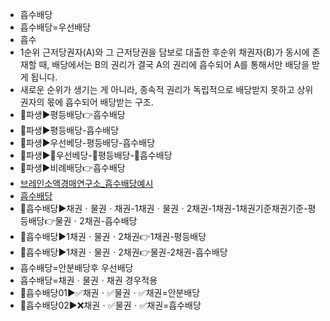 - 흡수배당
- 흡수배당=우선배당
- 흡수
- 1순위 근저당권자(A)와 그 근저당권을 담보로 대출한 후순위 채권자(B)가 동시에 존재할 때, 배당에서는 B의 권리가 결국 A의 권리에 흡수되어 A를 통해서만 배당을 받게 됩니다.
- 새로운 순위가 생기는 게 아니라, 종속적 권리가 독립적으로 배당받지 못하고 상위권자의 몫에 흡수되어 배당받는 구조.
- 📌파생▶️평등배당👉흡수배당
- 📌파생▶️평등배당-흡수배당
- 📌파생▶️우선베당-평등배당-흡수배당
- 📌파생▶️🔴우선베당-🔵평등배당-🔴흡수배당
- 📌파생▶️비례배당👉흡수배당
- [브레인소액경매연구소_흡수배당예시](https://blog.naver.com/PostView.nhn?blogId=suxes312&logNo=222014744418)
- [흡수배당](https://www.auction1.co.kr/consult/faq_view.php?idx=132&start=2820)
- 🔎흡수배당▶️채권ㆍ물권ㆍ채권-1채권ㆍ물권ㆍ2채권-1채권-1채권기준채권기준-평등배당👉물권ㆍ2채권-흡수배당
- 🔎흡수배당▶️1채권ㆍ물권ㆍ2채권👉1채권-평등배당
- 🔎흡수배당▶️1채권ㆍ물권ㆍ2채권👉물권-2채권-흡수배당
- 흡수배당=안분배당후 우선배당
- 흡수배당=채권ㆍ물권ㆍ채권 경우적용
- 🔎흡수배당01▶️✅채권ㆍ✅물권ㆍ✅채권=안분배당
- 🔎흡수배당02▶️❌채권ㆍ✅물권ㆍ✅채권=흡수배당
